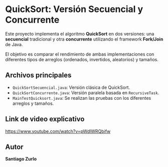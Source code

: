 # QuickSort: Versión Secuencial y Concurrente

Este proyecto implementa el algoritmo **QuickSort** en dos versiones: una **secuencial** tradicional y otra **concurrente** utilizando el framework **Fork/Join** de Java.

El objetivo es comparar el rendimiento de ambas implementaciones con diferentes tipos de arreglos (ordenados, invertidos, aleatorios) y tamaños.

## Archivos principales
- `QuickSortSecuencial.java`: Versión clásica de QuickSort.
- `QuickSortConcurrente.java`: Versión paralela basada en `RecursiveTask`.
- `MainTestQuicksort.java`: Se realizan las pruebas con los diferentes arreglos y tamaños.

## Link de video explicativo
https://www.youtube.com/watch?v=pWdlWRQbifw

## Autor

**Santiago Zurlo** 
